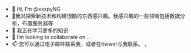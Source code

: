 - 👋 Hi, I’m @xxxpyNG
- 👀我对探索新技术和构建很酷的东西感兴趣。我感兴趣的一些领域包括数据分析，布置服务器等
- 🌱 我正在学习更多的知识
- 💞️ I’m looking to collaborate on ...
- 📫 您可以通过电子邮件联系我，或者在tiwwer与我联系。
。

<!---
xxxpyNG/xxxpyNG is a ✨ special ✨ repository because its `README.md` (this file) appears on your GitHub profile.
You can click the Preview link to take a look at your changes.
--->
